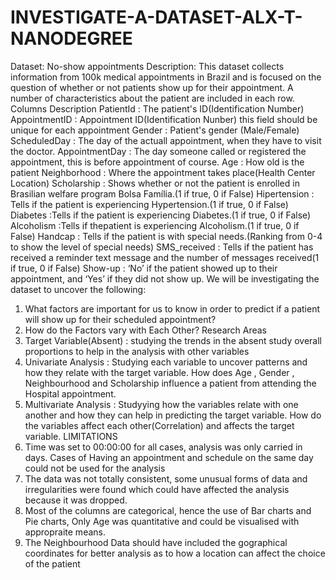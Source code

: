 # INVESTIGATE-A-DATASET-ALX-T-NANODEGREE
Dataset: No-show appointments
Description: This dataset collects information from 100k medical appointments in Brazil and is focused on
the question of whether or not patients show up for their appointment. A number of characteristics about
the patient are included in each row.
Columns Description
PatientId : The patient's ID(Identification Number)
AppointmentID : Appointment ID(Identification Nunber) this field should be unique for each
appointment
Gender : Patient's gender (Male/Female)
ScheduledDay : The day of the actuall appointment, when they have to visit the doctor.
AppointmentDay : The day someone called or registered the appointment, this is before appointment
of course.
Age : How old is the patient
Neighborhood : Where the appointment takes place(Health Center Location)
Scholarship : Shows whether or not the patient is enrolled in Brasilian welfare program Bolsa
Família.(1 if true, 0 if False)
Hipertension : Tells if the patient is experiencing Hypertension.(1 if true, 0 if False)
Diabetes :Tells if the patient is experiencing Diabetes.(1 if true, 0 if False)
Alcoholism :Tells if thepatient is experiencing Alcoholism.(1 if true, 0 if False)
Handcap : Tells if the patient is with special needs.(Ranking from 0-4 to show the level of special
needs)
SMS_received : Tells if the patient has received a reminder text message and the number of
messages received(1 if true, 0 if False)
Show-up : ‘No’ if the patient showed up to their appointment, and ‘Yes’ if they did not show up.
We will be investigating the dataset to uncover the following:
1. What factors are important for us to know in order to predict if a patient will show up for their
scheduled appointment?
2. How do the Factors vary with Each Other?
Research Areas
1. Target Variable(Absent) : studying the trends in the absent study overall proportions to help in
the analysis with other variables
2. Univariate Analysis : Studying each variable to uncover patterns and how they relate with the
target variable. How does Age , Gender , Neighbourhood and Scholarship influence a patient
from attending the Hospital appointment.
3. Multivariate Analysis : Studyying how the variables relate with one another and how they can
help in predicting the target variable. How do the variables affect each other(Correlation) and affects
the target variable.
LIMITATIONS
1. Time was set to 00:00:00 for all cases, analysis was only carried in days. Cases of Having an appointment
and schedule on the same day could not be used for the analysis
2. The data was not totally consistent, some unusual forms of data and irregularities were found which
could have affected the analysis because it was dropped.
3. Most of the columns are categorical, hence the use of Bar charts and Pie charts, Only Age was
quantitative and could be visualised with appropraite means.
4. The Neighbourhood Data should have included the gographical coordinates for better analysis as to
how a location can affect the choice of the patient
